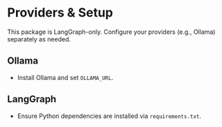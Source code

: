 # Providers & Setup

This package is LangGraph-only. Configure your providers (e.g., Ollama) separately as needed.

## Ollama
- Install Ollama and set `OLLAMA_URL`.

## LangGraph
- Ensure Python dependencies are installed via `requirements.txt`.
